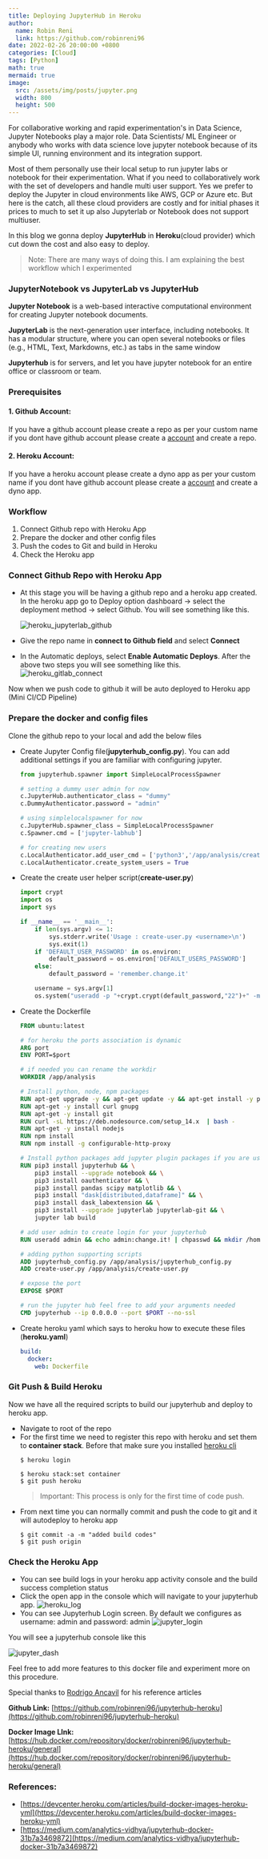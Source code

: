 ```yaml
---
title: Deploying JupyterHub in Heroku
author:
  name: Robin Reni
  link: https://github.com/robinreni96
date: 2022-02-26 20:00:00 +0800
categories: [Cloud]
tags: [Python]
math: true
mermaid: true
image:
  src: /assets/img/posts/jupyter.png
  width: 800
  height: 500
---
```

For collaborative working and rapid experimentation's in Data Science, Jupyter Notebooks play a major role. Data Scientists/ ML Engineer or anybody who works with data science love jupyter notebook because of its simple UI, running environment and its integration support.

Most of them personally use their local setup to run jupyter labs or notebook for their experimentation. What if you need to collaboratively work with the set of developers and handle multi user support. Yes we prefer to deploy the Jupyter in cloud environments like AWS, GCP or Azure etc. But here is the catch, all these cloud providers are costly and for initial phases it prices to much to set it up also Jupyterlab or Notebook does not support multiuser.

In this blog we gonna deploy **JupyterHub** in **Heroku**(cloud provider) which cut down the cost and also easy to deploy.

> Note: There are many ways of doing this. I am explaining the best workflow which I experimented

### JupyterNotebook vs JupyterLab vs JupyterHub
**Jupyter Notebook** is a web-based interactive computational environment for creating Jupyter notebook documents.

**JupyterLab** is the next-generation user interface, including notebooks. It has a modular structure, where you can open several notebooks or files (e.g., HTML, Text, Markdowns, etc.) as tabs in the same window

**Jupyterhub** is for servers, and let you have jupyter notebook for an entire office or classroom or team.

### Prerequisites
#### 1. Github Account:
If you have a github account please create a repo as per your custom name if you dont have github account please create a [account](https://github.com/join) and create a repo.
#### 2. Heroku Account:
If you have a heroku account please create a dyno app as per your custom name if you dont have github account please create a [account](https://signup.heroku.com/) and create a dyno app.

### Workflow
1. Connect Github repo with Heroku App
2. Prepare the docker and other config files
3. Push the codes to Git and build in Heroku
4. Check the Heroku app

### Connect Github Repo with Heroku App
* At this stage you will be having a github repo and a heroku app created. In the heroku app go to Deploy option dashboard -> select the deployment method -> select Github. You will see something like this.

  ![heroku_jupyterlab_github](/assets/img/posts/heroku_jupyterhub_git.png)
* Give the repo name in **connect to Github field** and select **Connect**
* In the Automatic deploys, select **Enable Automatic Deploys**. After the above two steps you will see something like this.
![heroku_gitlab_connect](/assets/img/posts/heroku_gitlab_connect.png)

Now when we push code to github it will be auto deployed to Heroku app (Mini CI/CD Pipeline)

### Prepare the docker and config files
Clone the github repo to your local and add the below files
* Create Jupyter Config file(**jupyterhub_config.py**). You can add additional settings if you are familiar with configuring jupyter.
  ```python
  from jupyterhub.spawner import SimpleLocalProcessSpawner

  # setting a dummy user admin for now
  c.JupyterHub.authenticator_class = "dummy"
  c.DummyAuthenticator.password = "admin"

  # using simplelocalspawner for now
  c.JupyterHub.spawner_class = SimpleLocalProcessSpawner
  c.Spawner.cmd = ['jupyter-labhub']

  # for creating new users
  c.LocalAuthenticator.add_user_cmd = ['python3','/app/analysis/create-user.py','USERNAME']
  c.LocalAuthenticator.create_system_users = True
  ```
* Create the create user helper script(**create-user.py**)
  ```python
  import crypt
  import os
  import sys

  if __name__ == '__main__':
      if len(sys.argv) <= 1:
          sys.stderr.write('Usage : create-user.py <username>\n')
          sys.exit(1)
      if 'DEFAULT_USER_PASSWORD' in os.environ:
          default_password = os.environ['DEFAULT_USERS_PASSWORD']
      else:
          default_password = 'remember.change.it'

      username = sys.argv[1]
      os.system("useradd -p "+crypt.crypt(default_password,"22")+" -m "+username)
  ```
* Create the Dockerfile
  ```Dockerfile
  FROM ubuntu:latest

  # for heroku the ports association is dynamic
  ARG port
  ENV PORT=$port

  # if needed you can rename the workdir
  WORKDIR /app/analysis

  # Install python, node, npm packages
  RUN apt-get upgrade -y && apt-get update -y && apt-get install -y python3-pip && pip3 install --upgrade pip
  RUN apt-get -y install curl gnupg
  RUN apt-get -y install git
  RUN curl -sL https://deb.nodesource.com/setup_14.x  | bash -
  RUN apt-get -y install nodejs
  RUN npm install
  RUN npm install -g configurable-http-proxy

  # Install python packages add jupyter plugin packages if you are using I have added dask and git for my experiment
  RUN pip3 install jupyterhub && \
      pip3 install --upgrade notebook && \
      pip3 install oauthenticator && \
      pip3 install pandas scipy matplotlib && \
      pip3 install "dask[distributed,dataframe]" && \
      pip3 install dask_labextension && \
      pip3 install --upgrade jupyterlab jupyterlab-git && \
      jupyter lab build

  # add user admin to create login for your jupyterhub
  RUN useradd admin && echo admin:change.it! | chpasswd && mkdir /home/admin && chown admin:admin /home/admin

  # adding python supporting scripts
  ADD jupyterhub_config.py /app/analysis/jupyterhub_config.py
  ADD create-user.py /app/analysis/create-user.py

  # expose the port
  EXPOSE $PORT

  # run the jupyter hub feel free to add your arguments needed
  CMD jupyterhub --ip 0.0.0.0 --port $PORT --no-ssl
  ```
* Create heroku yaml which says to heroku how to execute these files (**heroku.yaml**)
  ```yaml
  build:
    docker:
      web: Dockerfile
  ```
### Git Push & Build Heroku
Now we have all the required scripts to build our jupyterhub and deploy to heroku app.
* Navigate to root of the repo
* For the first time we need to register this repo with heroku and set them to **container stack**. Before that make sure you installed [heroku cli](https://devcenter.heroku.com/articles/heroku-cli)
  ```shell
  $ heroku login
  ```
  ```shell
  $ heroku stack:set container
  $ git push heroku
  ```
  > Important: This process is only for the first time of code push.
* From next time you can normally commit and push the code to git and it will autodeploy to heroku app
  ```shell
  $ git commit -a -m "added build codes"
  $ git push origin
  ```

### Check the Heroku App
* You can see build logs in your heroku app activity console and the build success completion status
* Click the open app in the console which will navigate to your jupyterhub app.
  ![heroku_log](/assets/img/posts/heroku_log.png)
* You can see Jupyterhub Login screen. By default we configures as username: admin and password: admin
  ![jupyter_login](/assets/img/posts/jupyter_login.png)

You will see a jupyterhub console like this

![jupyter_dash](/assets/img/posts/jupyter_dash.png)

Feel free to add more features to this docker file and experiment more on this procedure.

Special thanks to [Rodrigo Ancavil](https://medium.com/@rancavil) for his reference articles

**Github Link:** [https://github.com/robinreni96/jupyterhub-heroku](https://github.com/robinreni96/jupyterhub-heroku)

**Docker Image LInk:** [https://hub.docker.com/repository/docker/robinreni96/jupyterhub-heroku/general](https://hub.docker.com/repository/docker/robinreni96/jupyterhub-heroku/general)

### References:
* [https://devcenter.heroku.com/articles/build-docker-images-heroku-yml](https://devcenter.heroku.com/articles/build-docker-images-heroku-yml)
* [https://medium.com/analytics-vidhya/jupyterhub-docker-31b7a3469872](https://medium.com/analytics-vidhya/jupyterhub-docker-31b7a3469872)
